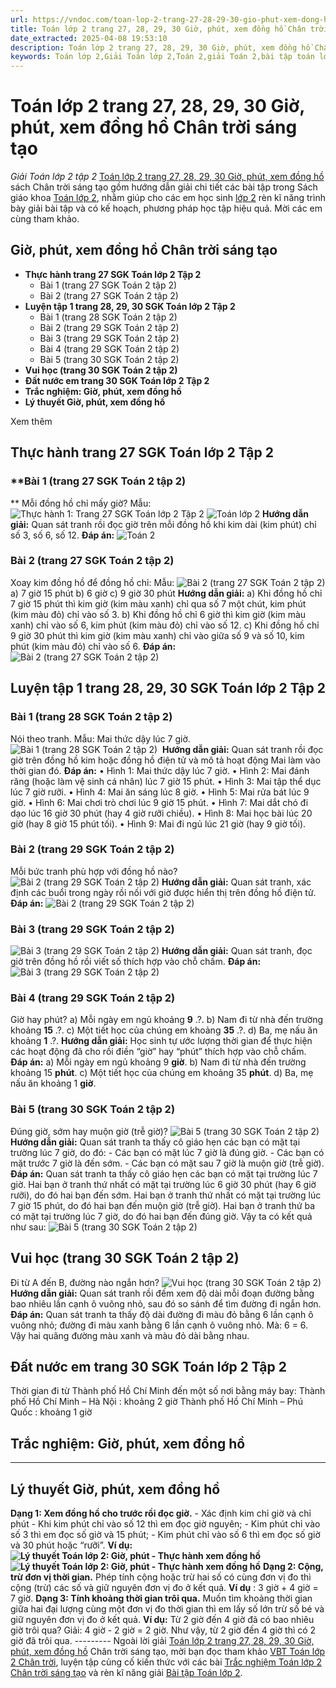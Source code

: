 ```yaml
---
url: https://vndoc.com/toan-lop-2-trang-27-28-29-30-gio-phut-xem-dong-ho-chan-troi-sang-tao-257559
title: Toán lớp 2 trang 27, 28, 29, 30 Giờ, phút, xem đồng hồ Chân trời sáng tạo - Giải Toán lớp 2 tập 2 - VnDoc.com
date_extracted: 2025-04-08 19:53:10
description: Toán lớp 2 trang 27, 28, 29, 30 Giờ, phút, xem đồng hồ Chân trời sáng tạo được biên soạn với hướng dẫn chi tiết lời giải giúp cho các em học sinh củng cố kiến thức Toán 2 tập 2 về cách xem đồng hồ.
keywords: Toán lớp 2,Giải Toán lớp 2,Toán 2,giải Toán 2,bài tập toán lớp 2,toan lop 2,toán lớp 2 tập 2,toán 2 tập 2,học toán lớp 2,toán lớp 2 sách Chân trời,toán lớp 2 chân trời sáng tạo,Sách giáo khoa lớp 2 Chân trời sáng tạo,Toán lớp 2 trang 27 chân trời sáng tạo,Toán lớp 2 trang 28 chân trời sáng tạo tập 2,Toán lớp 2 trang 29 tập 2,Giải Toán lớp 2 Giờ phút xem đồng hồ Chân trời sáng tạo
---
```


# Toán lớp 2 trang 27, 28, 29, 30 Giờ, phút, xem đồng hồ Chân trời sáng tạo
 _Giải Toán lớp 2 tập 2_
[Toán lớp 2 trang 27, 28, 29, 30 Giờ, phút, xem đồng hồ](<https://vndoc.com/toan-lop-2-trang-27-28-29-30-gio-phut-xem-dong-ho-chan-troi-sang-tao-257559>) sách Chân trời sáng tạo gồm hướng dẫn giải chi tiết các bài tập trong  Sách giáo khoa [Toán lớp 2](<https://vndoc.com/toan-lop2> "Toán lớp 2"), nhằm giúp cho các em học sinh [lớp 2](<https://vndoc.com/tai-lieu-hoc-tap-lop2>) rèn kĩ năng trình bày giải bài tập và có kế hoạch, phương pháp học tập hiệu quả. Mời các em cùng tham khảo.
## **Giờ, phút, xem đồng hồ Chân trời sáng tạo**
  * **Thực hành trang 27 SGK Toán lớp 2 Tập 2**
    * Bài 1 \(trang 27 SGK Toán 2 tập 2\)
    * Bài 2 \(trang 27 SGK Toán 2 tập 2\)
  * **Luyện tập 1 trang 28, 29, 30 SGK Toán lớp 2 Tập 2**
    * Bài 1 \(trang 28 SGK Toán 2 tập 2\) 
    * Bài 2 \(trang 29 SGK Toán 2 tập 2\)
    * Bài 3 \(trang 29 SGK Toán 2 tập 2\)
    * Bài 4 \(trang 29 SGK Toán 2 tập 2\)
    * Bài 5 \(trang 30 SGK Toán 2 tập 2\)
  * **Vui học \(trang 30 SGK Toán 2 tập 2\)**
  * **Đất nước em trang 30 SGK Toán lớp 2 Tập 2**
  * **Trắc nghiệm: Giờ, phút, xem đồng hồ**
  * **Lý thuyết Giờ, phút, xem đồng hồ**

Xem thêm
## **Thực hành trang 27 SGK Toán lớp 2 Tập 2**
### **Bài 1 \(trang 27 SGK Toán 2 tập 2\)  
**
Mỗi đồng hồ chỉ mấy giờ?
Mẫu:
![Thực hành 1: Trang 27 SGK Toán lớp 2 Tập 2](https://i.vdoc.vn/data/image/2022/02/27/toan-2-44.jpg)
![Toán lớp 2](https://i.vdoc.vn/data/image/2022/02/27/toan-2-31.jpg)
**Hướng dẫn giải:**
Quan sát tranh rồi đọc giờ trên mỗi đồng hồ khi kim dài \(kim phút\) chỉ số 3, số 6, số 12.
**Đáp án:**
![Toán 2](https://i.vdoc.vn/data/image/2022/02/27/toan-2-32.jpg)
### Bài 2 \(trang 27 SGK Toán 2 tập 2\)
Xoay kim đồng hồ để đồng hồ chỉ:
Mẫu:
![Bài 2 \(trang 27 SGK Toán 2 tập 2\)](https://i.vdoc.vn/data/image/2022/02/27/toan-2-33.jpg)
a\) 7 giờ 15 phút
b\) 6 giờ
c\) 9 giờ 30 phút
**Hướng dẫn giải:**
a\) Khi đồng hồ chỉ 7 giờ 15 phút thì kim giờ \(kim màu xanh\) chỉ qua số 7 một chút, kim phút \(kim màu đỏ\) chỉ vào số 3.
b\) Khi đồng hồ chỉ 6 giờ thì kim giờ \(kim màu xanh\) chỉ vào số 6, kim phút \(kim màu đỏ\) chỉ vào số 12.
c\) Khi đồng hồ chỉ 9 giờ 30 phút thì kim giờ \(kim màu xanh\) chỉ vào giữa số 9 và số 10, kim phút \(kim màu đỏ\) chỉ vào số 6.
**Đáp án:**
![Bài 2 \(trang 27 SGK Toán 2 tập 2\)](https://i.vdoc.vn/data/image/2022/02/27/toan-2-34.jpg)
## **Luyện tập 1 trang 28, 29, 30 SGK Toán lớp 2 Tập 2**
### Bài 1 \(trang 28 SGK Toán 2 tập 2\)
Nói theo tranh.
Mẫu: Mai thức dậy lúc 7 giờ.
![Bài 1 \(trang 28 SGK Toán 2 tập 2\) ](https://i.vdoc.vn/data/image/2022/02/27/toan-2-35.jpg)
**Hướng dẫn giải:**
Quan sát tranh rồi đọc giờ trên đồng hồ kim hoặc đồng hồ điện tử và mô tả hoạt động Mai làm vào thời gian đó.
**Đáp án:**
• Hình 1: Mai thức dậy lúc 7 giờ.
• Hình 2: Mai đánh răng \(hoặc làm vệ sinh cá nhân\) lúc 7 giờ 15 phút.
• Hình 3: Mai tập thể dục lúc 7 giờ rưỡi.
• Hình 4: Mai ăn sáng lúc 8 giờ.
• Hình 5: Mai rửa bát lúc 9 giờ.
• Hình 6: Mai chơi trò chơi lúc 9 giờ 15 phút.
• Hình 7: Mai dắt chó đi dạo lúc 16 giờ 30 phút \(hay 4 giờ rưỡi chiều\).
• Hình 8: Mai học bài lúc 20 giờ \(hay 8 giờ 15 phút tối\).
• Hình 9: Mai đi ngủ lúc 21 giờ \(hay 9 giờ tối\).
### Bài 2 \(trang 29 SGK Toán 2 tập 2\)
Mỗi bức tranh phù hợp với đồng hồ nào?
![Bài 2 \(trang 29 SGK Toán 2 tập 2\)](https://i.vdoc.vn/data/image/2022/02/27/toan-2-36.jpg)
**Hướng dẫn giải:**
Quan sát tranh, xác định các buổi trong ngày rồi nối với giờ được hiển thị trên đồng hồ điện tử.
**Đáp án:**
![Bài 2 \(trang 29 SGK Toán 2 tập 2\)](https://i.vdoc.vn/data/image/2022/02/27/toan-2-37.jpg)
### Bài 3 \(trang 29 SGK Toán 2 tập 2\)
![Bài 3 \(trang 29 SGK Toán 2 tập 2\)](https://i.vdoc.vn/data/image/2022/02/27/toan-2-38.jpg)
**Hướng dẫn giải:**
Quan sát tranh, đọc giờ trên đồng hồ rồi viết số thích hợp vào chỗ chấm.
**Đáp án:**
![Bài 3 \(trang 29 SGK Toán 2 tập 2\)](https://i.vdoc.vn/data/image/2022/02/27/toan-2-39.jpg)
### Bài 4 \(trang 29 SGK Toán 2 tập 2\)
Giờ hay phút?
a\) Mỗi ngày em ngủ khoảng **9** .?.
b\) Nam đi từ nhà đến trường khoảng **15** .?.
c\) Một tiết học của chúng em khoảng **35** .?.
d\) Ba, mẹ nấu ăn khoảng **1** .?.
**Hướng dẫn giải:**
Học sinh tự ước lượng thời gian để thực hiện các hoạt động đã cho rồi điền “giờ” hay “phút” thích hợp vào chỗ chấm.
**Đáp án:**
a\) Mỗi ngày em ngủ khoảng 9 **giờ**.
b\) Nam đi từ nhà đến trường khoảng 15 **phút**.
c\) Một tiết học của chúng em khoảng 35 **phút**.
d\) Ba, mẹ nấu ăn khoảng 1 **giờ**.
### Bài 5 \(trang 30 SGK Toán 2 tập 2\)
Đúng giờ, sớm hay muộn giờ \(trễ giờ\)?
![Bài 5 \(trang 30 SGK Toán 2 tập 2\)](https://i.vdoc.vn/data/image/2022/02/27/toan-2-40.jpg)
**Hướng dẫn giải:**
Quan sát tranh ta thấy cô giáo hẹn các bạn có mặt tại trường lúc 7 giờ, do đó:
\- Các bạn có mặt lúc 7 giờ là đúng giờ.
\- Các bạn có mặt trước 7 giờ là đến sớm.
\- Các bạn có mặt sau 7 giờ là muộn giờ \(trễ giờ\).
**Đáp án:**
Quan sát tranh ta thấy cô giáo hẹn các bạn có mặt tại trường lúc 7 giờ.
Hai bạn ở tranh thứ nhất có mặt tại trường lúc 6 giờ 30 phút \(hay 6 giờ rưỡi\), do đó hai bạn đến sớm.
Hai bạn ở tranh thứ nhất có mặt tại trường lúc 7 giờ 15 phút, do đó hai bạn đến muộn giờ \(trễ giờ\).
Hai bạn ở tranh thứ ba có mặt tại trường lúc 7 giờ, do đó hai bạn đến đúng giờ.
Vậy ta có kết quả như sau:
![Bài 5 \(trang 30 SGK Toán 2 tập 2\)](https://i.vdoc.vn/data/image/2022/02/27/toan-2-41.jpg)
## Vui học \(trang 30 SGK Toán 2 tập 2\)
Đi từ A đến B, đường nào ngắn hơn?
![Vui học \(trang 30 SGK Toán 2 tập 2\)](https://i.vdoc.vn/data/image/2022/02/27/toan-2-42.jpg)
**Hướng dẫn giải:**
Quan sát tranh rồi đếm xem độ dài mỗi đoạn đường bằng bao nhiêu lần cạnh ô vuông nhỏ, sau đó so sánh để tìm đường đi ngắn hơn.
**Đáp án:**
Quan sát tranh ta thấy độ dài đường đi màu đỏ bằng 6 lần cạnh ô vuông nhỏ; đường đi màu xanh bằng 6 lần cạnh ô vuông nhỏ.
Mà: 6 = 6.
Vậy hai quãng đường màu xanh và màu đỏ dài bằng nhau.
## **Đất nước em trang 30 SGK Toán lớp 2 Tập 2**
Thời gian đi từ Thành phố Hồ Chí Minh đến một số nơi bằng máy bay:
Thành phố Hồ Chí Minh – Hà Nội : khoảng 2 giờ
Thành phố Hồ Chí Minh – Phú Quốc : khoảng 1 giờ
## **Trắc nghiệm: Giờ, phút, xem đồng hồ**
****
## **Lý thuyết Giờ, phút, xem đồng hồ**
**Dạng 1: Xem đồng hồ cho trước rồi đọc giờ.**
\- Xác định kim chỉ giờ và chỉ phút
\- Khi kim phút chỉ vào số 12 thì em đọc giờ nguyên;
\- Kim phút chỉ vào số 3 thì em đọc số giờ và 15 phút;
\- Kim phút chỉ vào số 6 thì em đọc số giờ và 30 phút hoặc “rưỡi”.
**Ví dụ:**
**![Lý thuyết Toán lớp 2: Giờ, phút - Thực hành xem đồng hồ](https://i.vdoc.vn/data/image/2020/01/10/ly-thuyet-toan-lop-2-gio-phut-thuc-hanh-xem-dong-ho-2.jpg)**
**![Lý thuyết Toán lớp 2: Giờ, phút - Thực hành xem đồng hồ](https://i.vdoc.vn/data/image/2020/01/10/ly-thuyet-toan-lop-2-gio-phut-thuc-hanh-xem-dong-ho-3.jpg)**
**Dạng 2: Cộng, trừ đơn vị thời gian.**
Phép tính cộng hoặc trừ hai số có cùng đơn vị đo thì cộng \(trừ\) các số và giữ nguyên đơn vị đo ở kết quả.
**Ví dụ** : 3 giờ + 4 giờ = 7 giờ.
**Dạng 3: Tính khoảng thời gian trôi qua.**
Muốn tìm khoảng thời gian giữa hai đại lượng cùng một đơn vị đo thời gian thì em lấy số lớn trừ số bé và giữ nguyên đơn vị đo ở kết quả.
**Ví dụ:** Từ 2 giờ đến 4 giờ đã có bao nhiêu giờ trôi qua?
Giải:
4 giờ - 2 giờ = 2 giờ.
Như vậy, từ 2 giờ đến 4 giờ thì có 2 giờ đã trôi qua.
\---------
Ngoài lời giải [Toán lớp 2 trang 27, 28, 29, 30 Giờ, phút, xem đồng hồ](<https://vndoc.com/toan-lop-2-trang-27-28-29-30-gio-phut-xem-dong-ho-chan-troi-sang-tao-257559>) Chân trời sáng tạo, mời bạn đọc tham khảo [VBT Toán lớp 2 Chân trời](<https://vndoc.com/vo-bai-tap-toan-lop-2-chan-troi-sang-tao> "VBT Toán lớp 2 Chân trời"), luyện tập củng cố kiến thức với các bài [Trắc nghiệm Toán lớp 2 Chân trời sáng tạo](<https://vndoc.com/trac-nghiem-toan-lop-2-chan-troi-sang-tao> "Trắc nghiệm Toán lớp 2 Chân trời sáng tạo") và rèn kĩ năng giải [Bài tập Toán lớp 2](<https://vndoc.com/bai-tap-toan-lop2> "Bài tập Toán lớp 2").
